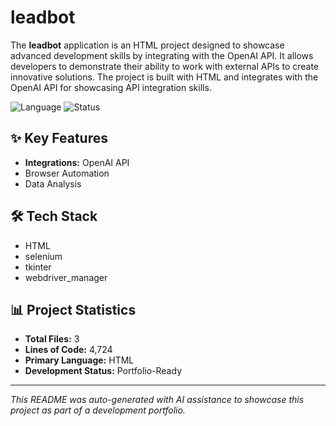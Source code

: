 # leadbot

The **leadbot** application is an HTML project designed to showcase advanced development skills by integrating with the OpenAI API. It allows developers to demonstrate their ability to work with external APIs to create innovative solutions. The project is built with HTML and integrates with the OpenAI API for showcasing API integration skills.

![Language](https://img.shields.io/badge/language-HTML-blue)
![Status](https://img.shields.io/badge/status-Portfolio-Ready-green)

## ✨ Key Features

- **Integrations:** OpenAI API
- Browser Automation
- Data Analysis

## 🛠️ Tech Stack

- HTML
- selenium
- tkinter
- webdriver_manager

## 📊 Project Statistics

- **Total Files:** 3
- **Lines of Code:** 4,724
- **Primary Language:** HTML
- **Development Status:** Portfolio-Ready

---

*This README was auto-generated with AI assistance to showcase this project as part of a development portfolio.*